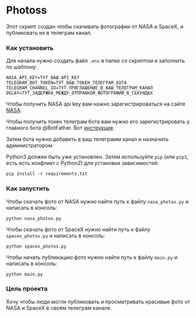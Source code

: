 # Photoss
Этот скрипт создан чтобы скачивать фотографии от NASA и SpaceX, и публиковать их в телеграм канал.

### Как установить
Для начала нужно создать файл `.env` в папке со скриптом и заполнить по шаблону:
```
NASA_API_KEY=ТУТ_ВАШ_API_KEY
TELEGRAM_BOT_TOKEN=ТУТ_ВАШ_ТОКЕН_ТЕЛЕГРАМ_БОТА
TELEGRAM_CHANNEL_ID=ТУТ_ПРИГЛАШЕНИЕ_В_ВАШ_ТЕЛЕГРАМ_КАНАЛ
DELAY=ТУТ_ЗАДЕРЖКА_МЕЖДУ_ОТПРАВКОЙ_ФОТОГРАФИЙ_В_СЕКУНДАХ
```

Чтобы получить NASA api key вам нажно зарегистрироваться на сайте [NASA](https://api.nasa.gov/).

Чтобы получить токен телеграм бота вам нужно его зарегистрировать у главного бота @BotFather.
Вот [инструкция](https://bit.ly/3Eg8c8f).

Затем бота нужно добавить в ваш телеграмм канал и назначить администратором.

Python3 должен быть уже установлен. 
Затем используйте `pip` (или `pip3`, есть есть конфликт с Python2) для установки зависимостей:
```
pip install -r requirements.txt
```
### Как запустить
Чтобы скачать фото от NASA нужно найти путь к файлу `nasa_photos.py` и написать в консоль:
```
python nasa_photos.py
```
Чтобы скачать фото от SpaceX нужно найти путь к файлу `spacex_photos.py` и написать в консоль:
```
python spacex_photos.py
```
Чтобы начать публикацию фото нужно найти путь к файлу `main.py` и написать в консоль:
```
python main.py
```

### Цель проекта
Хочу чтобы люди могли публиковать и просматривать красивые фото от NASA и SpaceX в свoём телеграм канале.
